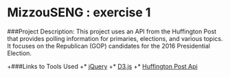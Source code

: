 # MizzouSENG : exercise 1
###Project Description:
This project uses an API from the Huffington Post that provides polling information for primaries, elections, and various topics. It focuses on the Republican (GOP) candidates for the 2016 Presidential Election.

+###Links to Tools Used
+* [jQuery](https://jquery.com/)
+* [D3.js](http://d3js.org/)
+* [Huffington Post Api](http://elections.huffingtonpost.com/pollster/api)
